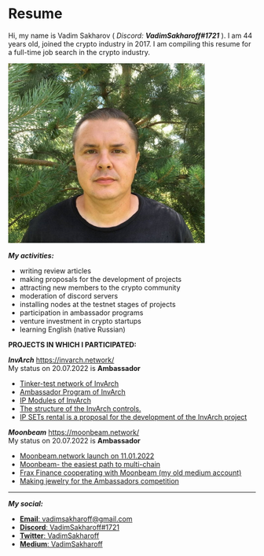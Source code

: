 # Resume
Hi, my name is Vadim Sakharov ( *Discord:* ***VadimSakharoff#1721*** ). I am 44 years old, joined the crypto industry in 2017. I am compiling this resume for a full-time job search in the crypto industry.<br>

![Its me](https://github.com/VadimSakharoff/Resume/blob/main/DiscordLogo.jpg)<br>

***My activities:***
- writing review articles
- making proposals for the development of projects
- attracting new members to the crypto community
- moderation of discord servers
- installing nodes at the testnet stages of projects
- participation in ambassador programs
- venture investment in crypto startups
- learning English (native Russian)


**PROJECTS IN WHICH I PARTICIPATED:**

 ***InvArch***
 https://invarch.network/ <br>
 My status on 20.07.2022 is **Ambassador**
- [Tinker-test network of InvArch](https://vadimsakharoff.medium.com/%D1%82%D0%B5%D1%81%D1%82%D0%BE%D0%B2%D0%B0%D1%8F-%D1%81%D0%B5%D1%82%D1%8C-tinker-17234e476f7a)
- [Ambassador Program of InvArch](https://vadimsakharoff.medium.com/%D0%BC%D0%BE%D1%82%D0%B8%D0%B2%D0%B0%D1%86%D0%B8%D1%8F-%D0%B4%D0%BB%D1%8F-%D0%BF%D1%80%D0%BE%D0%B3%D1%80%D0%B0%D0%BC%D0%BC%D1%8B-%D0%B0%D0%BC%D0%B1%D0%B0%D1%81%D1%81%D0%B0%D0%B4%D0%BE%D1%80%D0%BE%D0%B2-invarch-77735015f20c)
- [IP Modules of InvArch](https://vadimsakharoff.medium.com/ip-%D0%BC%D0%BE%D0%B4%D1%83%D0%BB%D0%B8-invarch-c84f56cba5df)
- [The structure of the InvArch controls.](https://vadimsakharoff.medium.com/%D1%81%D1%82%D1%80%D1%83%D0%BA%D1%82%D1%83%D1%80%D0%B0-%D0%BE%D1%80%D0%B3%D0%B0%D0%BD%D0%BE%D0%B2-%D1%83%D0%BF%D1%80%D0%B0%D0%B2%D0%BB%D0%B5%D0%BD%D0%B8%D1%8F-invarch-f673f0463b4f)
- [IP SETs rental is a proposal for the development of the InvArch project](https://vadimsakharoff.medium.com/%D0%B0%D1%80%D0%B5%D0%BD%D0%B4%D0%B0-ip-sets-%D0%BF%D1%80%D0%B5%D0%B4%D0%BB%D0%BE%D0%B6%D0%B5%D0%BD%D0%B8%D0%B5-%D0%BF%D0%BE-%D1%80%D0%B0%D0%B7%D0%B2%D0%B8%D1%82%D0%B8%D1%8E-%D0%BF%D1%80%D0%BE%D0%B5%D0%BA%D1%82%D0%B0-invarch-d52e750fcbf8)

 ***Moonbeam***
 https://moonbeam.network/ <br>
 My status on 20.07.2022 is **Ambassador**
- [Moonbeam.network launch on 11.01.2022](https://twitter.com/VadimSakharoff/status/1480553816298770433?s=20&t=DUuog3dhoqapHLeKYRe2xg)
- [Moonbeam- the easiest path to multi-chain](https://twitter.com/VadimSakharoff/status/1478385429837668354?s=20&t=gjtCPH1FvTr1n8SlMgNu3Q)
- [Frax Finance cooperating with Moonbeam (my old medium account)](https://vadim777.medium.com/%D1%81%D0%BE%D0%B1%D1%81%D1%82%D0%B2%D0%B5%D0%BD%D0%BD%D0%B0%D1%8F-%D1%80%D0%B5%D0%B0%D0%BB%D0%B8%D0%B7%D0%B0%D1%86%D0%B8%D1%8F-moonbeam-%D0%BF%D0%BE%D0%B7%D0%B2%D0%BE%D0%BB%D1%8F%D0%B5%D1%82-frax-%D0%BF%D0%BE%D0%BB%D1%83%D1%87%D0%B8%D1%82%D1%8C-%D0%B4%D0%BE%D1%81%D1%82%D1%83%D0%BF-%D0%BA-%D1%80%D0%B0%D1%81%D1%82%D1%83%D1%89%D0%B5%D0%B9-%D1%8D%D0%BA%D0%BE%D1%81%D0%B8%D1%81%D1%82%D0%B5%D0%BC%D0%B5-polkadot-8d5ade2b579)
- [Making jewelry for the Ambassadors competition](https://twitter.com/VadimSakharoff/status/1399383571593318403?s=20&t=qhWMKR2s-KrhyXJAoNsrDQ)

-------------------------------------------
***My social:***
- [**Email**: vadimsakharoff@gmail.com](mailto:vadimsakharoff@gmail.com)
- [**Discord**: VadimSakharoff#1721](https://discordapp.com/users/745892108493389868/)
- [**Twitter**: VadimSakharoff](https://twitter.com/VadimSakharoff)
- [**Medium**: VadimSakharoff](https://vadimsakharoff.medium.com/)
